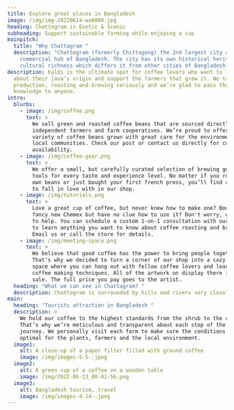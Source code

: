 ```yaml
---
title: Explore great places in Bangladesh
image: /img/img-20220614-wa0000.jpg
heading: Chattogram is Exotic & Scenic
subheading: Support sustainable farming while enjoying a cup
mainpitch:
  title: "Why Chattagram "
  description: "Chattogram (formerly Chittagong) the 2nd largest city and
    commercial hub of Bangladesh. The city has its own historical heritage and
    cultural richness which differs it from other cities of Bangladesh. "
description: Kaldi is the ultimate spot for coffee lovers who want to learn
  about their java’s origin and support the farmers that grew it. We take coffee
  production, roasting and brewing seriously and we’re glad to pass that
  knowledge to anyone.
intro:
  blurbs:
    - image: /img/coffee.png
      text: >
        We sell green and roasted coffee beans that are sourced directly from
        independent farmers and farm cooperatives. We’re proud to offer a
        variety of coffee beans grown with great care for the environment and
        local communities. Check our post or contact us directly for current
        availability.
    - image: /img/coffee-gear.png
      text: >
        We offer a small, but carefully curated selection of brewing gear and
        tools for every taste and experience level. No matter if you roast your
        own beans or just bought your first french press, you’ll find a gadget
        to fall in love with in our shop.
    - image: /img/tutorials.png
      text: >
        Love a great cup of coffee, but never knew how to make one? Bought a
        fancy new Chemex but have no clue how to use it? Don't worry, we’re here
        to help. You can schedule a custom 1-on-1 consultation with our baristas
        to learn anything you want to know about coffee roasting and brewing.
        Email us or call the store for details.
    - image: /img/meeting-space.png
      text: >
        We believe that good coffee has the power to bring people together.
        That’s why we decided to turn a corner of our shop into a cozy meeting
        space where you can hang out with fellow coffee lovers and learn about
        coffee making techniques. All of the artwork on display there is for
        sale. The full price you pay goes to the artist.
  heading: "What we can see in Chattagram? "
  description: Chattogram is surrounded by hills and rivers very closely
main:
  heading: "Tourists attraction in Bangladesh "
  description: >
    We hold our coffee to the highest standards from the shrub to the cup.
    That’s why we’re meticulous and transparent about each step of the coffee’s
    journey. We personally visit each farm to make sure the conditions are
    optimal for the plants, farmers and the local environment.
  image1:
    alt: A close-up of a paper filter filled with ground coffee
    image: /img/images-5-5-.jpeg
  image2:
    alt: A green cup of a coffee on a wooden table
    image: /img/2022-06-13_00-41-56.png
  image3:
    alt: Bangladesh tourism, travel
    image: /img/images-4-14-.jpeg
---
```

